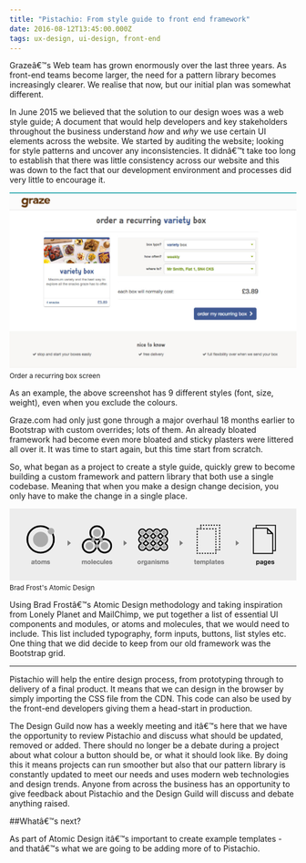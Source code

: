 ```yaml
---
title: "Pistachio: From style guide to front end framework"
date: 2016-08-12T13:45:00.000Z
tags: ux-design, ui-design, front-end
---
```


Grazeâ€™s Web team has grown enormously over the last three years. As front-end teams become larger, the need for a pattern library becomes increasingly clearer. We realise that now, but our initial plan was somewhat different.

In June 2015 we believed that the solution to our design woes was a web style guide; A document that would help developers and key stakeholders throughout the business understand *how* and *why* we use certain UI elements across the website. We started by auditing the website; looking for style patterns and uncover any inconsistencies. It didnâ€™t take too long to establish that there was little consistency across our website and this was down to the fact that our development environment and processes did very little to encourage it.

![Order a recurring box screen](/content/images/2016/04/graze-com-order-recurring-box.jpg)<small>Order a recurring box screen</small>

As an example, the above screenshot has 9 different styles (font, size, weight), even when you exclude the colours.

Graze.com had only just gone through a major overhaul 18 months earlier to Bootstrap with custom overrides; lots of them. An already bloated  framework had become even more bloated and sticky plasters were littered all over it. It was time to start again, but this time start from scratch.

So, what began as a project to create a style guide, quickly grew to become building a custom framework and pattern library that both use a single codebase. Meaning that when you make a design change decision, you only have to make the change in a single place.

![Atomic Design](/content/images/2016/04/atomic-design.png)<small>Brad Frost's Atomic Design</small>

Using Brad Frostâ€™s Atomic Design methodology and taking inspiration from Lonely Planet and MailChimp, we put together a list of essential UI components and modules, or atoms and molecules, that we would need to include. This list included typography, form inputs, buttons, list styles etc. One thing that we did decide to keep from our old framework was the Bootstrap grid.

---

Pistachio will help the entire design process, from prototyping through to delivery of a final product. It means that we can design in the browser by simply importing the CSS file from the CDN. This code can also be used by the front-end developers giving them a head-start in production.

The Design Guild now has a weekly meeting and itâ€™s here that we have the opportunity to review Pistachio and discuss what should be updated, removed or added. There should no longer be a debate during a project about what colour a button should be, or what it should look like. By doing this it means projects can run smoother but also that our pattern library is constantly updated to meet our needs and uses modern web technologies and design trends. Anyone from across the business has an opportunity to give feedback about Pistachio and the Design Guild will discuss and debate anything raised.

##Whatâ€™s next?

As part of Atomic Design itâ€™s important to create example templates - and thatâ€™s what we are going to be adding more of to Pistachio.